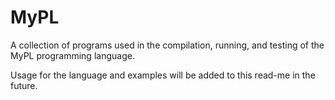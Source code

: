 # MyPL
A collection of programs used in the compilation, running, and testing of the MyPL programming language.

Usage for the language and examples will be added to this read-me in the future.
